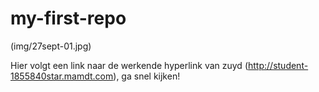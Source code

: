 # my-first-repo

(img/27sept-01.jpg)

Hier volgt een link naar de werkende hyperlink van zuyd (http://student-1855840star.mamdt.com), ga snel kijken!
